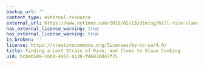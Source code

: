 ```yaml
---
backup_url: ''
content_type: external-resource
external_url: https://www.nytimes.com/2018/02/13/dining/hill-rice-slave-history.html?hp&action=click&pgtype=Homepage&clickSource=story-heading&module=second-column-region&region=top-news&WT.nav=top-news
has_external_licence_warning: true
has_external_license_warning: true
is_broken: ''
license: https://creativecommons.org/licenses/by-nc-sa/4.0/
title: Finding a Lost Strain of Rice, and Clues to Slave Cooking
uid: bcbeb509-16b8-4451-a130-f46070d47f25
---
```

